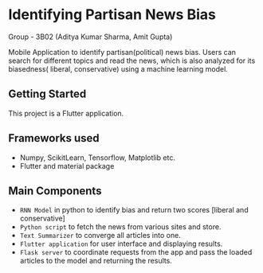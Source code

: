 # Identifying Partisan News Bias

Group - 3B02 (Aditya Kumar Sharma, Amit Gupta)

Mobile Application to identify partisan(political) news bias.
Users can search for different topics and read the news, which
is also analyzed for its biasedness( liberal, conservative) using
a machine learning model.

## Getting Started

This project is a Flutter application.
## Frameworks used
- Numpy, ScikitLearn, Tensorflow, Matplotlib etc.
- Flutter and material package

## Main Components
- `RNN Model` in python to identify bias and return two scores [liberal and conservative]
- `Python script` to fetch the news from various sites and store.
- `Text Summarizer` to converge all articles into one.
- `Flutter application` for user interface and displaying results.
- `Flask server` to coordinate requests from the app and pass the loaded articles to the model and returning the results.


